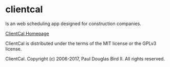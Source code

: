 # clientcal
Is an web scheduling app designed for construction companies.

[ClientCal Homepage](https://github.com/katmore/clientcal)

ClientCal is distributed under the terms of the MIT license or the GPLv3 license.

ClientCal. Copyright (c) 2006-2017, Paul Douglas Bird II.
All rights reserved.